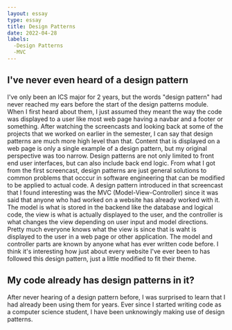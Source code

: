```yaml
---
layout: essay
type: essay
title: Design Patterns
date: 2022-04-28
labels:
  -Design Patterns
  -MVC
---
```


<h2>I've never even heard of a design pattern</h2>
I've only been an ICS major for 2 years, but the words "design pattern" had never reached my ears before the start of the design patterns module. When I first heard about them, I just assumed they meant the way the code was displayed to a user like most web page having a navbar and a footer or something. After watching the screencasts and looking back at some of the projects that we worked on earlier in the semester, I can say that design patterns are much more high level than that. Content that is displayed on a web page is only a single example of a design pattern, but my original perspective was too narrow. Design patterns are not only limited to front end user interfaces, but can also include back end logic. From what I got from the first screencast, design patterns are just general solutions to common problems that occcur in software engineering that can be modified to be applied to actual code. A design pattern introduced in that screencast that I found interesting was the MVC (Model-View-Controller) since it was said that anyone who had worked on a website has already worked with it. The model is what is stored in the backend like the database and logical code, the view is what is actually displayed to the user, and the controller is what changes the view depending on user input and model directions. Pretty much everyone knows what the view is since that is waht is displayed to the user in a web page or other application. The model and controller parts are known by anyone what has ever written code before. I think it's interesting how just about every website I've ever been to has followed this design pattern, just a little modified to fit their theme.

<h2>My code already has design patterns in it?</h2>
After never hearing of a design pattern before, I was surprised to learn that I had already been using them for years. Ever since I started writing code as a computer science student, I have been unknowingly making use of design patterns.
